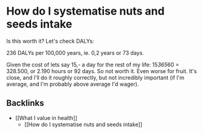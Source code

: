 # How do I systematise nuts and seeds intake
Is this worth it? Let's check DALYs:

236 DALYs per 100,000 years, ie. 0,2 years or 73 days. 

Given the cost of lets say 15,- a day for the rest of my life:
15*365*60 = 328.500, or 2.190 hours or 92 days. So not worth it. Even worse for fruit. It's close, and I'll do it roughly correctly, but not incredibly important (if I'm average, and I'm probably above average I'd wager).

## Backlinks
* [[What I value in health]]
	* [[How do I systematise nuts and seeds intake]]

<!-- #p4    #Life -->

<!-- {BearID:C90EB947-3824-4C34-9A02-C03904D127B2-48107-00006EFDDE2598D4} -->
